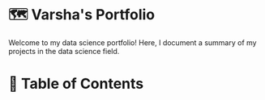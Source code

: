 # 🗺️ Varsha's Portfolio
Welcome to my data science portfolio! Here, I document a summary of my projects in the data science field.

# 📃 Table of Contents
